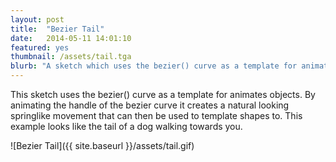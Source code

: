 ```yaml
---
layout: post
title:  "Bezier Tail"
date:   2014-05-11 14:01:10
featured: yes
thumbnail: /assets/tail.tga
blurb: "A sketch which uses the bezier() curve as a template for animating objects."
---
```


This sketch uses the bezier() curve as a template for animates objects. By animating the handle of the bezier curve it creates a natural looking springlike movement that can then be used to template shapes to. This example looks like the tail of a dog walking towards you.

![Bezier Tail]({{ site.baseurl }}/assets/tail.gif)